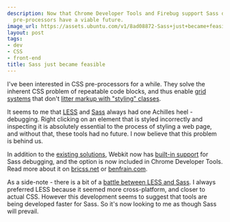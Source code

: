 ```yaml
---
description: Now that Chrome Developer Tools and Firebug support Sass debugging, CSS
  pre-processors have a viable future.
image_url: https://assets.ubuntu.com/v1/8ad08872-Sass+just+became+feasible.png?w=230&h=160&mode=fill&bg=0000
layout: post
tags:
- dev
- CSS
- front-end
title: Sass just became feasible
---
```


I've been interested in CSS pre-processors for a while. They solve the inherent CSS problem of repeatable code blocks, and thus enable [grid systems](http://semantic.gs/) that don't [litter markup with "styling" classes](http://webdesignernotebook.com/css/are-css-frameworks-evil/).

It seems to me that [LESS](http://lesscss.org/) and [Sass](http://sass-lang.com/) always had one Achilles heel - debugging. Right clicking on an element that is styled incorrectly and inspecting it is absolutely essential to the process of styling a web page, and without that, these tools had no future. I now believe that this problem is behind us.

In addition to the [existing solutions](http://stackoverflow.com/questions/9865302/less-sass-debugging-in-chrome-dev-tools-firebug), Webkit now has [built-in support](http://trac.webkit.org/changeset/123768) for Sass debugging, and the option is now included in Chrome Developer Tools. Read more about it on [bricss.net](http://bricss.net/post/33788072565/using-sass-source-maps-in-webkit-inspector) or [benfrain.com](http://benfrain.com/add-sass-compass-debug-info-for-chrome-web-developer-tools/).

As a side-note - there is a bit of a [battle between LESS and Sass](http://stackoverflow.com/questions/8411066/less-vs-sass-vs). I always preferred LESS because it seemed more cross-platform, and closer to actual CSS. However this development seems to suggest that tools are being developed faster for Sass. So it's now looking to me as though Sass will prevail.